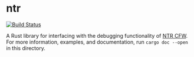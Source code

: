 # ntr

[![Build Status](https://travis-ci.org/Seeker14491/ntr.svg?branch=master)](https://travis-ci.org/Seeker14491/ntr)

A Rust library for interfacing with the debugging functionality of [NTR CFW](https://gbatemp.net/threads/release-ntr-cfw-2-2-anti-piracy-region-free-cfw-on-jp-eu-us-aus-new-3ds.385142/). For more information, examples, and documentation, run `cargo doc --open` in this directory.
